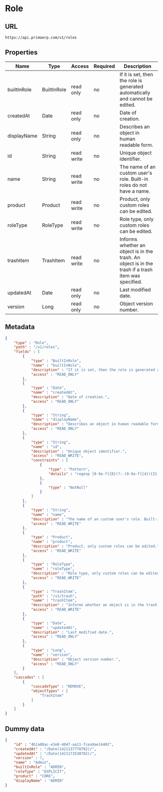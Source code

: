 Role
==

## URL

	https://api.primaerp.com/v1/roles

## Properties

| Name        | Type        | Access     | Required                                                               | Description                                                                                         |
|-------------|-------------|------------|------------------------------------------------------------------------|-----------------------------------------------------------------------------------------------------|
| builtInRole | BuiltInRole | read only  | no                                                                     | If it is set, then the role is generated automatically and cannot be edited.                        |
| createdAt   | Date        | read only  | no                                                                     | Date of creation.                                                                                   |
| displayName | String      | read only  | no                                                                     | Describes an object in human readable form.                                                         |
| id          | String      | read write | no                                                                     | Unique object identifier.                                                                           |
| name        | String      | read write | no                                                                     | The name of an custom user's role. Built-in roles do not have a name.                               |
| product     | Product     | read write | no                                                                     | Product, only custom roles can be edited.                                                           |
| roleType    | RoleType    | read write | no                                                                     | Role type, only custom roles can be edited.                                                         |
| trashItem   | TrashItem   | read write | no                                                                     | Informs whether an object is in the trash. An object is in the trash if a trash item was specified. |
| updatedAt   | Date        | read only  | no                                                                     | Last modified date.                                                                                 |
| version     | Long        | read only  | no                                                                     | Object version number.                                                                              |

## Metadata

```JSON
{
	"type" : "Role",
	"path" : "/v1/roles",
	"fields" : [
		{
			"type" : "BuiltInRole",
			"name" : "builtInRole",
			"description" : "If it is set, then the role is generated automatically and cannot be edited.",
			"access" : "READ_ONLY"
		},
		{
			"type" : "Date",
			"name" : "createdAt",
			"description" : "Date of creation.",
			"access" : "READ_ONLY"
		},
		{
			"type" : "String",
			"name" : "displayName",
			"description" : "Describes an object in human readable form.",
			"access" : "READ_ONLY"
		},
		{
			"type" : "String",
			"name" : "id",
			"description" : "Unique object identifier.",
			"access" : "READ_WRITE",
			"constraints" : [
				{
					"type" : "Pattern",
					"details" : "regexp [0-9a-f]{8}(?:-[0-9a-f]{4}){3}-[0-9a-f]{12}"
				},
				{
					"type" : "NotNull"
				}
			]
		},
		{
			"type" : "String",
			"name" : "name",
			"description" : "The name of an custom user's role. Built-in roles do not have a name.",
			"access" : "READ_WRITE"
		},
		{
			"type" : "Product",
			"name" : "product",
			"description" : "Product, only custom roles can be edited.",
			"access" : "READ_WRITE"
		},
		{
			"type" : "RoleType",
			"name" : "roleType",
			"description" : "Role type, only custom roles can be edited.",
			"access" : "READ_WRITE"
		},
		{
			"type" : "TrashItem",
			"path" : "/v1/trash",
			"name" : "trashItem",
			"description" : "Informs whether an object is in the trash. An object is in the trash if a trash item was specified.",
			"access" : "READ_WRITE"
		},
		{
			"type" : "Date",
			"name" : "updatedAt",
			"description" : "Last modified date.",
			"access" : "READ_ONLY"
		},
		{
			"type" : "Long",
			"name" : "version",
			"description" : "Object version number.",
			"access" : "READ_ONLY"
		}
	],
	"cascades" : [
		{
			"cascadeType" : "REMOVE",
			"objectTypes" : [
				"TrashItem"
			]
		}
	]
}
```

## Dummy data

```JSON
{
	"id" : "4b1a88ac-e3e8-4047-aa11-fcea9ae14402",
	"createdAt" : "/Date(1421137778702)/",
	"updatedAt" : "/Date(1421173538702)/",
	"version" : 7,
	"name" : "Admin",
	"builtInRole" : "ADMIN",
	"roleType" : "EXPLICIT",
	"product" : "CORE",
	"displayName" : "ADMIN"
}
```
